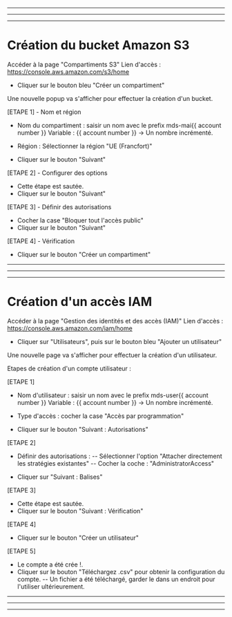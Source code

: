 ----------------------------------------------------------------------
----------------------------------------------------------------------
----------------------------------------------------------------------

# Création du bucket Amazon S3

Accéder à la page "Compartiments S3"
Lien d'accès : https://console.aws.amazon.com/s3/home

- Cliquer sur le bouton bleu "Créer un compartiment"

Une nouvelle popup va s'afficher pour effectuer la création d'un bucket.

[ETAPE 1] - Nom et région

-  Nom du compartiment : saisir un nom avec le prefix mds-mai{{ account number }}
Variable : {{ account number }} -> Un nombre incrémenté.

- Région : Sélectionner la région "UE (Francfort)"

- Cliquer sur le bouton "Suivant"

[ETAPE 2] - Configurer des options
- Cette étape est sautée.
- Cliquer sur le bouton "Suivant"

[ETAPE 3] - Définir des autorisations
- Cocher la case "Bloquer tout l'accès public"
- Cliquer sur le bouton "Suivant"

[ETAPE 4] - Vérification
- Cliquer sur le bouton "Créer un compartiment"

----------------------------------------------------------------------
----------------------------------------------------------------------
----------------------------------------------------------------------

# Création d'un accès IAM

Accéder à la page "Gestion des identités et des accès (IAM)"
Lien d'accès : https://console.aws.amazon.com/iam/home

- Cliquer sur "Utilisateurs", puis sur le bouton bleu "Ajouter un utilisateur"

Une nouvelle page va s'afficher pour effectuer la création d'un utilisateur.

Etapes de création d'un compte utilisateur :

[ETAPE 1]
- Nom d'utilisateur : saisir un nom avec le prefix mds-user{{ account number }}
Variable : {{ account number }} -> Un nombre incrémenté.

- Type d'accès : cocher la case "Accès par programmation"
- Cliquer sur le bouton "Suivant : Autorisations"

[ETAPE 2]

- Définir des autorisations : 
-- Sélectionner l'option "Attacher directement les stratégies existantes"
-- Cocher la coche : "AdministratorAccess"

- Cliquer sur "Suivant : Balises"

[ETAPE 3]
- Cette étape est sautée.
- Cliquer sur le bouton "Suivant : Vérification"


[ETAPE 4]
- Cliquer sur le bouton "Créer un utilisateur"

[ETAPE 5]
- Le compte a été crée !.
- Cliquer sur le bouton "Téléchargez .csv" pour obtenir la configuration du compte.
-- Un fichier a été téléchargé, garder le dans un endroit pour l'utiliser ultérieurement.

----------------------------------------------------------------------
----------------------------------------------------------------------
----------------------------------------------------------------------

